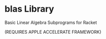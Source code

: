 blas Library
====

Basic Linear Algebra Subprograms for Racket

(REQUIRES APPLE ACCELERATE FRAMEWORK)
